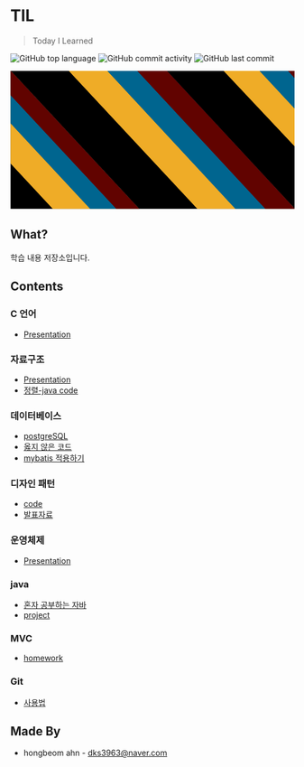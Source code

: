 # TIL
> Today I Learned

![GitHub top language](https://img.shields.io/github/languages/top/hongbeomi/TIL.svg?color=yellow&label=markdown&logo=markdown) ![GitHub commit activity](https://img.shields.io/github/commit-activity/w/hongbeomi/TIL.svg?color=green) ![GitHub last commit](https://img.shields.io/github/last-commit/hongbeomi/TIL.svg?color=red) 

![background](./background-ho.png)

## What?

학습 내용 저장소입니다.

## Contents

### C 언어

* [Presentation](https://github.com/hongbeomi/TIL/tree/master/C%20Seminar/Presentation)

### 자료구조

* [Presentation](https://github.com/hongbeomi/TIL/tree/master/Data%20Structure%20Seminar/Presentation)
* [정렬-java code](https://github.com/hongbeomi/TIL/tree/master/Data%20Structure%20Seminar/data%20structure)

### 데이터베이스

* [postgreSQL](https://github.com/hongbeomi/TIL/tree/master/DataBase%20%20Seminar/Postgresql)
* [옳지 않은 코드](https://github.com/hongbeomi/TIL/tree/master/DataBase%20%20Seminar/SQL)
* [mybatis 적용하기](https://github.com/hongbeomi/TIL/tree/master/DataBase%20%20Seminar/hello-mybatis)

### 디자인 패턴

* [code](https://github.com/hongbeomi/TIL/tree/master/DesignPattern%20Seminar/DesignPattern)
* [발표자료](https://github.com/hongbeomi/TIL/tree/master/DesignPattern%20Seminar/Presentation)

### 운영체제

* [Presentation](https://github.com/hongbeomi/TIL/tree/master/OS%20Seminar/Presentation)

### java

* [혼자 공부하는 자바](https://github.com/hongbeomi/TIL/tree/master/java%20Seminar/%ED%98%BC%EC%9E%90%20%EA%B3%B5%EB%B6%80%ED%95%98%EB%8A%94%20%EC%9E%90%EB%B0%94)
* [project](https://github.com/hongbeomi/TIL/tree/master/java%20Seminar/JavaProject)

### MVC

* [homework](https://github.com/hongbeomi/TIL/tree/master/MVC%20Seminar)

### Git

* [사용법](https://github.com/hongbeomi/TIL/tree/master/git%20%EC%82%AC%EC%9A%A9%EB%B2%95)

  

## Made By

- hongbeom ahn  - dks3963@naver.com


